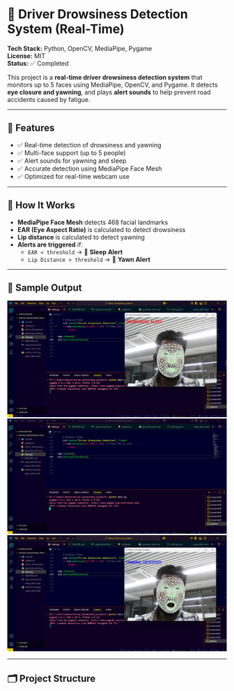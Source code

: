 # 🛑 Driver Drowsiness Detection System (Real-Time)

**Tech Stack:** Python, OpenCV, MediaPipe, Pygame  
**License:** MIT  
**Status:** ✅ Completed

This project is a **real-time driver drowsiness detection system** that monitors up to 5 faces using MediaPipe, OpenCV, and Pygame. It detects **eye closure and yawning**, and plays **alert sounds** to help prevent road accidents caused by fatigue.

---

## 🎯 Features

- ✅ Real-time detection of drowsiness and yawning  
- ✅ Multi-face support (up to 5 people)  
- ✅ Alert sounds for yawning and sleep  
- ✅ Accurate detection using MediaPipe Face Mesh  
- ✅ Optimized for real-time webcam use

---

## 🧠 How It Works

- **MediaPipe Face Mesh** detects 468 facial landmarks
- **EAR (Eye Aspect Ratio)** is calculated to detect drowsiness
- **Lip distance** is calculated to detect yawning
- **Alerts are triggered** if:
  - `EAR < threshold` → 🔔 **Sleep Alert**
  - `Lip Distance > threshold` → 🔔 **Yawn Alert**

---

## 📸 Sample Output

![Sample 1](sample_image1.png)  
![Sample 2](sample_image2.png)  
![Sample 3](sample_image3.png)

---

## 🗂️ Project Structure

















